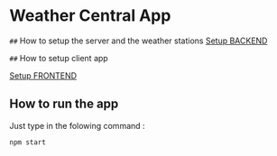 # Weather Central App

`##` How to setup the server and the weather  stations 
[Setup BACKEND](/wcentral/README.md)

`##` How to setup client app

[Setup FRONTEND](/wclient/README.md)

## How to run the app 

Just type in the folowing command :

    npm start
